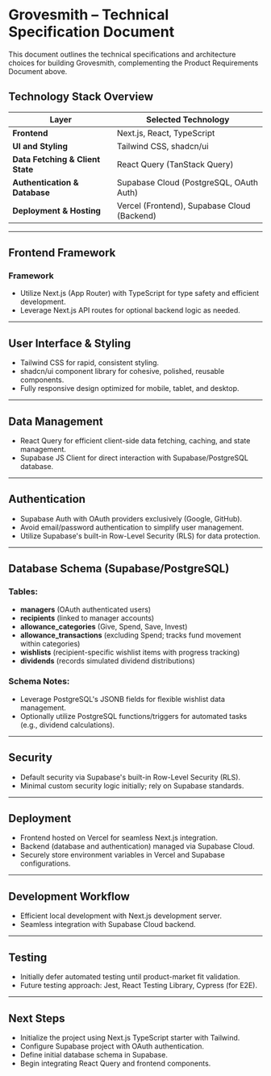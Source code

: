 # Grovesmith – Technical Specification Document

This document outlines the technical specifications and architecture choices for building Grovesmith, complementing the Product Requirements Document above.

## Technology Stack Overview

| Layer                            | Selected Technology                         |
| -------------------------------- | ------------------------------------------- |
| **Frontend**                     | Next.js, React, TypeScript                  |
| **UI and Styling**               | Tailwind CSS, shadcn/ui                     |
| **Data Fetching & Client State** | React Query (TanStack Query)                |
| **Authentication & Database**    | Supabase Cloud (PostgreSQL, OAuth Auth)     |
| **Deployment & Hosting**         | Vercel (Frontend), Supabase Cloud (Backend) |

---

## Frontend Framework

### Framework

- Utilize Next.js (App Router) with TypeScript for type safety and efficient development.
- Leverage Next.js API routes for optional backend logic as needed.

---

## User Interface & Styling

- Tailwind CSS for rapid, consistent styling.
- shadcn/ui component library for cohesive, polished, reusable components.
- Fully responsive design optimized for mobile, tablet, and desktop.

---

## Data Management

- React Query for efficient client-side data fetching, caching, and state management.
- Supabase JS Client for direct interaction with Supabase/PostgreSQL database.

---

## Authentication

- Supabase Auth with OAuth providers exclusively (Google, GitHub).
- Avoid email/password authentication to simplify user management.
- Utilize Supabase's built-in Row-Level Security (RLS) for data protection.

---

## Database Schema (Supabase/PostgreSQL)

### Tables:

- **managers** (OAuth authenticated users)
- **recipients** (linked to manager accounts)
- **allowance_categories** (Give, Spend, Save, Invest)
- **allowance_transactions** (excluding Spend; tracks fund movement within categories)
- **wishlists** (recipient-specific wishlist items with progress tracking)
- **dividends** (records simulated dividend distributions)

### Schema Notes:

- Leverage PostgreSQL's JSONB fields for flexible wishlist data management.
- Optionally utilize PostgreSQL functions/triggers for automated tasks (e.g., dividend calculations).

---

## Security

- Default security via Supabase's built-in Row-Level Security (RLS).
- Minimal custom security logic initially; rely on Supabase standards.

---

## Deployment

- Frontend hosted on Vercel for seamless Next.js integration.
- Backend (database and authentication) managed via Supabase Cloud.
- Securely store environment variables in Vercel and Supabase configurations.

---

## Development Workflow

- Efficient local development with Next.js development server.
- Seamless integration with Supabase Cloud backend.

---

## Testing

- Initially defer automated testing until product-market fit validation.
- Future testing approach: Jest, React Testing Library, Cypress (for E2E).

---

## Next Steps

- Initialize the project using Next.js TypeScript starter with Tailwind.
- Configure Supabase project with OAuth authentication.
- Define initial database schema in Supabase.
- Begin integrating React Query and frontend components.
